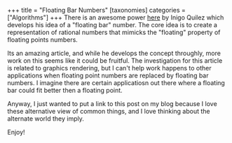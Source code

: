 +++
title = "Floating Bar Numbers"
[taxonomies]
categories = ["Algorithms"]
+++
There is an awesome power [here](https://iquilezles.org/www/articles/floatingbar/floatingbar.htm) by Inigo Quilez
which develops his idea of a "floating bar" number. The core idea is to create a representation of rational
numbers that mimicks the "floating" property of floating points numbers.


Its an amazing article, and while he develops the concept throughly, more work on this seems like it could be
fruitful. The investigation for this article is related to graphics rendering, but I can't help work happens
to other applications when floating point numbers are replaced by floating bar numbers. I imagine there
are certain applicatiosn out there where a floating bar could fit better then a floating point.


Anyway, I just wanted to put a link to this post on my blog because I love these alternative view of common
things, and I love thinking about the alternate world they imply.


Enjoy!
